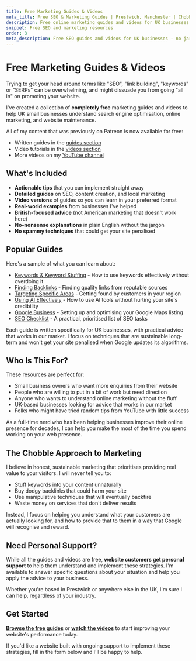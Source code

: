 ```yaml
---
title: Free Marketing Guides & Videos
meta_title: Free SEO & Marketing Guides | Prestwich, Manchester | Chobble
description: Free online marketing guides and videos for UK businesses - no jargon, no dodgy tactics, real advice that works.
snippet: Free SEO and marketing resources
order: 3
meta_description: Free SEO guides and videos for UK businesses - no jargon, no dodgy tactics - real advice that works - Manchester web developer
---
```


# Free Marketing Guides & Videos

Trying to get your head around terms like "SEO", "link building", "keywords" or "SERPs" can be overwhelming, and might dissuade you from going "all in" on promoting your website.

I've created a collection of **completely free** marketing guides and videos to help UK small businesses understand search engine optimisation, online marketing, and website maintenance.

All of my content that was previously on Patreon is now available for free:
- Written guides in the [guides section](/guides/)
- Video tutorials in the [videos section](/videos/)
- More videos on my [YouTube channel](https://www.youtube.com/@ChobbleDotCom)

## What's Included

- **Actionable tips** that you can implement straight away
- **Detailed guides** on SEO, content creation, and local marketing
- **Video versions** of guides so you can learn in your preferred format
- **Real-world examples** from businesses I've helped
- **British-focused advice** (not American marketing that doesn't work here)
- **No-nonsense explanations** in plain English without the jargon
- **No spammy techniques** that could get your site penalised

## Popular Guides

Here's a sample of what you can learn about:

- [Keywords & Keyword Stuffing](/guides/keywords-and-keyword-stuffing/) - How to use keywords effectively without overdoing it
- [Finding Backlinks](/guides/backlinks/) - Finding quality links from reputable sources
- [Targeting Specific Areas](/guides/targeting-specific-areas/) - Getting found by customers in your region
- [Using AI Effectively](/guides/using-ai-effectively/) - How to use AI tools without hurting your site's credibility
- [Google Business](/guides/google-business/) - Setting up and optimising your Google Maps listing
- [SEO Checklist](/guides/checklist/) - A practical, prioritised list of SEO tasks

Each guide is written specifically for UK businesses, with practical advice that works in our market. I focus on techniques that are sustainable long-term and won't get your site penalised when Google updates its algorithms.

## Who Is This For?

These resources are perfect for:

- Small business owners who want more enquiries from their website
- People who are willing to put in a bit of work but need direction
- Anyone who wants to understand online marketing without the fluff
- UK-based businesses looking for advice that works in our market
- Folks who might have tried random tips from YouTube with little success

As a full-time nerd who has been helping businesses improve their online presence for decades, I can help you make the most of the time you spend working on your web presence.

## The Chobble Approach to Marketing

I believe in honest, sustainable marketing that prioritises providing real value to your visitors. I will never tell you to:

- Stuff keywords into your content unnaturally
- Buy dodgy backlinks that could harm your site
- Use manipulative techniques that will eventually backfire
- Waste money on services that don't deliver results

Instead, I focus on helping you understand what your customers are actually looking for, and how to provide that to them in a way that Google will recognise and reward.

## Need Personal Support?

While all the guides and videos are free, **website customers get personal support** to help them understand and implement these strategies. I'm available to answer specific questions about your situation and help you apply the advice to your business.

Whether you're based in Prestwich or anywhere else in the UK, I'm sure I can help, regardless of your industry.

## Get Started

**[Browse the free guides](/guides/)** or **[watch the videos](/videos/)** to start improving your website's performance today.

If you'd like a website built with ongoing support to implement these strategies, fill in the form below and I'll be happy to help.